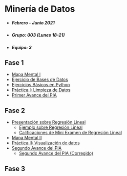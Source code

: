 # Minería de Datos 
* ##### Febrero - Junio 2021 
* ##### Grupo: 003 (Lunes 18-21)
* ##### Equipo: 3

## Fase 1
* [Mapa Mental I](https://github.com/marioalb127/MinDat2021/blob/main/MapaMental_1_1860043.pdf)
* [Ejercicio de Bases de Datos](https://github.com/marioalb127/MinDat2021/blob/main/Ej1_BasesDatos_Equipo_3.pdf)
* [Ejercicios Básicos en Python](https://github.com/marioalb127/MinDat2021/blob/main/Ej_Python_1860043.ipynb)
* [Práctica I: Limpieza de Datos](https://github.com/marioalb127/MinDat2021/blob/main/Ej_Limpieza_Equipo3.ipynb)
* [Primer Avance del PIA](https://github.com/marioalb127/MinDat2021/blob/main/Avance1_PIA_Equipo3.ipynb)

## Fase 2
* [Presentación sobre Regresión Lineal](https://github.com/marioalb127/MinDat2021/blob/main/Presentaci%C3%B3n_Regresi%C3%B3n-Lineal_Equipo-3.pdf)
  * [Ejemplo sobre Regresión Lineal](https://github.com/marioalb127/MinDat2021/blob/main/Ejemplo_Regresi%C3%B3n-Lineal_Equipo-3.ipynb)
  * [Calificaciones de Mini Examen de Regresión Lineal](https://github.com/marioalb127/MinDat2021/blob/main/Calificaciones_Regresi%C3%B3n-Lineal_Equipo-3.pdf)
* [Mapa Mental II](https://github.com/marioalb127/MinDat2021/blob/main/MapaMental_2_1860043.pdf)
* [Práctica II: Visualización de datos](https://github.com/marioalb127/MinDat2021/blob/main/Visualizaci%C3%B3n_Equipo3.ipynb)
* [Segundo Avance del PIA](https://github.com/marioalb127/MinDat2021/blob/main/AvancePIA_II_G003_E3.ipynb)
  * [Segundo Avance del PIA (Corregido)](xd)

## Fase 3
